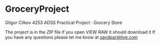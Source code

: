 # GroceryProject
Gligor Cilkov 4253 
ADSS Practical Project : Grocery Store

The project is in the ZIP file if you open VIEW RAW it should download it 
If you have any questions please let me know at sandpar@live.com
